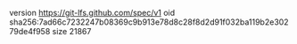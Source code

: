version https://git-lfs.github.com/spec/v1
oid sha256:7ad66c7232247b08369c9b913e78d8c28f8d2d91f032ba119b2e30279de4f958
size 21867

